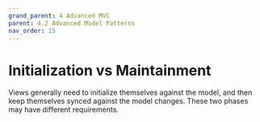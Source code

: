 ```yaml
---
grand_parent: 4 Advanced MVC
parent: 4.2 Advanced Model Patterns
nav_order: 15
---
```

# Initialization vs Maintainment

Views generally need to initialize themselves against the model, and then keep themselves synced against
the model changes. These two phases may have different requirements.
